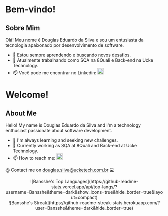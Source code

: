 # Bem-vindo!

## Sobre Mim
Olá! Meu nome é Douglas Eduardo da Silva e sou um entusiasta da tecnologia apaixonado por desenvolvimento de software.

- 🌱 Estou sempre aprendendo e buscando novos desafios.
- 💼 Atualmente trabalhando como SQA na 8Quali e Back-end na Ucke Technology.
- 📫 Você pode me encontrar no Linkedin: <a href="https://www.linkedin.com/in/bansshe/" target="_blank"><img style="width: 20px;" src="https://cdn-icons-png.flaticon.com/512/179/179330.png" target="_blank"></a> 

# Welcome!

## About Me
Hello! My name is Douglas Eduardo da Silva and I'm a technology enthusiast passionate about software development.

- 🌱 I'm always learning and seeking new challenges.
- 💼 Currently working as SQA at 8Quali and Back-end at Ucke Technology.
- 📫 How to reach me: <a href="https://www.linkedin.com/in/bansshe/" target="_blank"><img style="width: 20px;" src="https://cdn-icons-png.flaticon.com/512/179/179330.png" target="_blank"></a>


@ Contact me on douglas.silva@ucketech.com.br 💻

<section id="stats" style="text-align: center">
![Bansshe's Top Languages](https://github-readme-stats.vercel.app/api/top-langs/?username=Bansshe&theme=dark&show_icons=true&hide_border=true&layout=compact)<br>
![Bansshe's Streak](https://github-readme-streak-stats.herokuapp.com/?user=Bansshe&theme=dark&hide_border=true)
</section>
